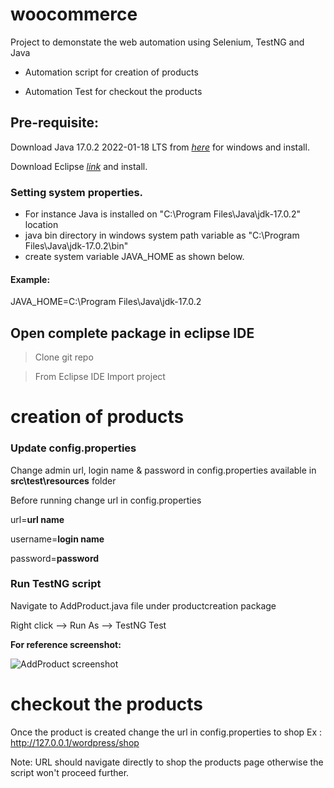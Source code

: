 # woocommerce

Project to demonstate the web automation using Selenium, TestNG and Java

-   Automation script for creation of products 

-   Automation Test for checkout the products


## Pre-requisite:
Download Java 17.0.2 2022-01-18 LTS from [_here_](https://download.oracle.com/java/17/latest/jdk-17_windows-x64_bin.exe) for windows and install.

Download Eclipse [_link_](https://www.eclipse.org/downloads/) and install.

### Setting system properties.
- For instance Java is installed on "C:\Program Files\Java\jdk-17.0.2" location  
- java bin directory in windows system path variable as "C:\Program Files\Java\jdk-17.0.2\bin"
- create system variable JAVA_HOME as shown below.

#### Example:
JAVA_HOME=C:\Program Files\Java\jdk-17.0.2

## Open complete package in eclipse IDE

> Clone git repo

> From Eclipse IDE Import project 

# creation of products 

### Update config.properties
Change admin url, login name & password in config.properties available in **src\test\resources** folder

Before running change url in config.properties

url=**url name**

username=**login name**

password=**password**

### Run TestNG script

Navigate to AddProduct.java file under productcreation package 

Right click --> Run As --> TestNG Test

**For reference screenshot:**

![AddProduct screenshot](./src/img/addproduct1.png)

# checkout the products

Once the product is created change the url in config.properties to shop Ex : http://127.0.0.1/wordpress/shop

Note: URL should navigate directly to shop the products page otherwise the script won't proceed further.











